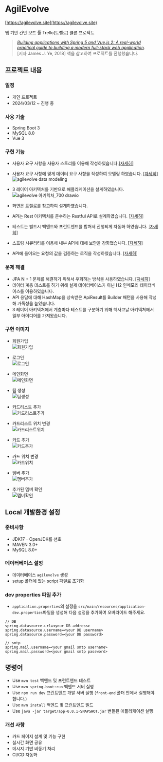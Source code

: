 # AgilEvolve

[https://agilevolve.site](https://agilevolve.site)

웹 기반 칸반 보드 툴 Trello(트렐로) 클론 프로젝트
> [_Building applications with Spring 5 and Vue.js 2: A real-world practical guide to building a modern full-stack web application_](https://www.amazon.com/Building-applications-Spring-5-0-Vue-js-ebook/dp/B079X1VTST).  
> [저자 James J. Ye, 2018] 책을 참고하여 프로젝트를 진행했습니다.

## 프로젝트 내용

### 일정

- 개인 프로젝트
- 2024/03/12 ~ 진행 중

### 사용 기술

- Spring Boot 3
- MySQL 8.0
- Vue 3

### 구현 기능
- 사용자 요구 사항을 사용자 스토리를 이용해 작성하였습니다.[[자세히]](https://blog.naver.com/kimeunje320/223389396838)  
- 사용자 요구 사항에 맞게 데이터 요구 사항을 작성하여 모델링 하였습니다. [[자세히]](https://blog.naver.com/kimeunje320/223387122937)  
![agilevolve data modeling](https://github.com/kimeunje/AgilEvolve/assets/143335772/735bf090-dffd-4630-b0e2-824539d6f515)  

- 3 레이어 아키텍처를 기반으로 애플리케이션을 설계하였습니다.
![agilevolve 아키텍처_700 drawio](https://github.com/kimeunje/AgilEvolve/assets/143335772/8f8f1244-150a-4d4e-86ce-9cc4e905a7c2)  
- 화면은 트렐로를 참고하여 설계하였습니다.
- API는 Rest 아키텍처를 준수하는 Restful API로 설계하였습니다. [[자세히]](https://blog.naver.com/kimeunje320/223406887324)
- 테스트는 빌드시 백엔드와 프런트엔드를 합쳐서 진행되게 자동화 하였습니다. [[자세히]](https://blog.naver.com/kimeunje320/223387119076)
- 스프링 시큐리티를 이용해 내부 API에 대해 보안을 강화했습니다. [[자세히]](https://blog.naver.com/kimeunje320/223391759916)  
- API에 들어오는 요청의 값을 검증하는 로직을 작성하였습니다. [[자세히]](https://blog.naver.com/kimeunje320/223389550943)  

### 문제 해결
- JPA N + 1 문제를 해결하기 위해서 우회하는 방식을 사용하였습니다. [[자세히]](https://blog.naver.com/kimeunje320/223404392249)  
- 데이터 계층 테스트를 하기 위해 실제 데이터베이스가 아닌 H2 인메모리 데이터베이스를 이용하였습니다.  
- API 응답에 대해 HashMap을 상속받은 ApiResult를 Builder 패턴을 사용해 작성해 가독성을 높였습니다.
- 3 레이어 아키텍처에서 계층마다 테스트를 구분하기 위해 헥사고날 아키텍처에서 일부 아이디어를 가져왔습니다.  

### 구현 이미지

- 회원가입  
![회원가입](https://github.com/kimeunje/AgilEvolve/assets/143335772/58910912-f1f0-4b2c-b69e-a0737f6adf1a)

- 로그인  
![로그인](https://github.com/kimeunje/AgilEvolve/assets/143335772/c62e5df3-f095-4e8c-b342-25afd8cacee8)

- 메인화면  
![메인화면](https://github.com/kimeunje/AgilEvolve/assets/143335772/3a4dae40-df52-41a5-8cc7-622cd7fb8e95)

- 팀 생성  
![팀생성](https://github.com/kimeunje/AgilEvolve/assets/143335772/907fc5f5-b8b4-4abc-8446-1a8bd4c44228)

- 카드리스트 추가  
![카드리스트추가](https://github.com/kimeunje/AgilEvolve/assets/143335772/a2833fb8-ebab-4a95-be92-bc5c94eda9cb)

- 카드리스트 위치 변경  
![카드리스트위치](https://github.com/kimeunje/AgilEvolve/assets/143335772/d0fbe863-f751-4958-bd64-a57536ae4807)

- 카드 추가  
![카드추가](https://github.com/kimeunje/AgilEvolve/assets/143335772/9a78eb98-889b-4d74-a46c-7cc9b3ab5501)

- 카드 위치 변경  
![카드위치](https://github.com/kimeunje/AgilEvolve/assets/143335772/0d26566b-f0d0-45f0-af97-1a180a8f018d)

- 멤버 추가  
![멤버추가](https://github.com/kimeunje/AgilEvolve/assets/143335772/9a76e92e-b5af-4c7c-b05b-822ffe7abd47)

- 추가된 멤버 확인  
![멤버확인](https://github.com/kimeunje/AgilEvolve/assets/143335772/7b86ed55-6954-40c9-aba0-827678851186)

## Local 개발환경 설정

### 준비사항

- JDK17 - OpenJDK를 선호
- MAVEN 3.0+
- MySQL 8.0+

### 데이터베이스 설정

- 데이터베이스 `agilevolve` 생성
- setup 폴더에 있는 script 파일로 초기화

### dev properties 파일 추가

- `application.properties`의 설정을 `src/main/resources/application-dev.properties`파일을 생성해 다음 설정을 추가하여 오버라이드 해주세요.

```properties
// DB
spring.datasource.url=<your DB address>
spring.datasource.username=<your DB username>
spring.datasource.password=<your DB password>

// smtp
spring.mail.username=<your gmail smtp username>
spring.mail.password=<your gmail smtp password>
```

## 명령어

- Use `mvn test` 백엔드 및 프런트엔드 테스트
- Use `mvn spring-boot:run` 백엔드 서버 실행
- Use `npm run dev` 프런트엔드 개발 서버 실행 (`front-end` 폴더 안에서 실행해야 합니다.)
- Use `mvn install` 백엔드 및 프런트엔드 빌드
- Use `java -jar target/app-0.0.1-SNAPSHOT.jar` 번들된 애플리케이션 실행

### 개선 사항
- 카드 페이지 설계 및 기능 구현
- 실시간 화면 공유
- 메시지 기반 비동기 처리
- CI/CD 자동화
